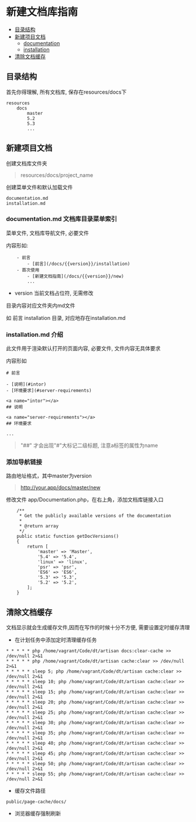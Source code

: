 # 新建文档库指南

- [目录结构](#directory-instruction)
- [新建项目文档](#new-document)
    - [documentation](#documentation)
    - [installation](#installation)
- [清除文档缓存](#clear-cache)

<a name="directory-instruction"></a>
## 目录结构

首先你得理解, 所有文档库, 保存在resources/docs下

```
resources
    docs
        master
        5.2
        5.3
        ...
```

<a name="new-document"></a>
## 新建项目文档

创建文档库文件夹

> resources/docs/project_name

创建菜单文件和默认加载文件

```
documentation.md
installation.md
```

<a name="documentation"></a>
### documentation.md 文档库目录菜单索引

菜单文件, 文档库导航文件, 必要文件

内容形如:

```code
    - 前言
        - [前言](/docs/{{version}}/installation)
    - 首次使用
        - [新建文档指南](/docs/{{version}}/new)
        ...
```

* version 当前文档占位符, 无需修改

目录内容对应文件夹内md文件

如 前言 installation 目录, 对应地存在installation.md

<a name="installation"></a>
### installation.md 介绍

此文件用于渲染默认打开的页面内容, 必要文件, 文件内容无具体要求

内容形如
```code
# 前言

- [说明](#intor)
- [环境要求](#server-requirements)

<a name="intor"></a>
## 说明

<a name="server-requirements"></a>
## 环境要求

...

```

> "##" 才会出现"#"大标记二级标题, 注意a标签的属性为name

### 添加导航链接

路由地址格式，其中master为version
> http://your.app/docs/master/new

修改文件 app/Documentation.php，在右上角，添加文档库链接入口

```
    /**
     * Get the publicly available versions of the documentation
     *
     * @return array
     */
    public static function getDocVersions()
    {
        return [
            'master' => 'Master',
            '5.4' => '5.4',
            'linux' => 'linux',
            'psr' => 'psr',
            'ES6' => 'ES6',
            '5.3' => '5.3',
            '5.2' => '5.2',
        ];
    }
```

<a name="clear-cache"></a>
## 清除文档缓存

文档显示就会生成缓存文件,因而在写作的时候十分不方便, 需要设置定时缓存清理

* 在计划任务中添加定时清理缓存任务


```
* * * * * php /home/vagrant/Code/dt/artisan docs:clear-cache >> /dev/null 2>&1
* * * * * php /home/vagrant/Code/dt/artisan cache:clear >> /dev/null 2>&1
* * * * * sleep 5; php /home/vagrant/Code/dt/artisan cache:clear >> /dev/null 2>&1
* * * * * sleep 10; php /home/vagrant/Code/dt/artisan cache:clear >> /dev/null 2>&1
* * * * * sleep 15; php /home/vagrant/Code/dt/artisan cache:clear >> /dev/null 2>&1
* * * * * sleep 20; php /home/vagrant/Code/dt/artisan cache:clear >> /dev/null 2>&1
* * * * * sleep 25; php /home/vagrant/Code/dt/artisan cache:clear >> /dev/null 2>&1
* * * * * sleep 30; php /home/vagrant/Code/dt/artisan cache:clear >> /dev/null 2>&1
* * * * * sleep 35; php /home/vagrant/Code/dt/artisan cache:clear >> /dev/null 2>&1
* * * * * sleep 40; php /home/vagrant/Code/dt/artisan cache:clear >> /dev/null 2>&1
* * * * * sleep 45; php /home/vagrant/Code/dt/artisan cache:clear >> /dev/null 2>&1
* * * * * sleep 50; php /home/vagrant/Code/dt/artisan cache:clear >> /dev/null 2>&1
* * * * * sleep 55; php /home/vagrant/Code/dt/artisan cache:clear >> /dev/null 2>&1
```


* 缓存文件路径

```
public/page-cache/docs/
```

* 浏览器缓存强制刷新
